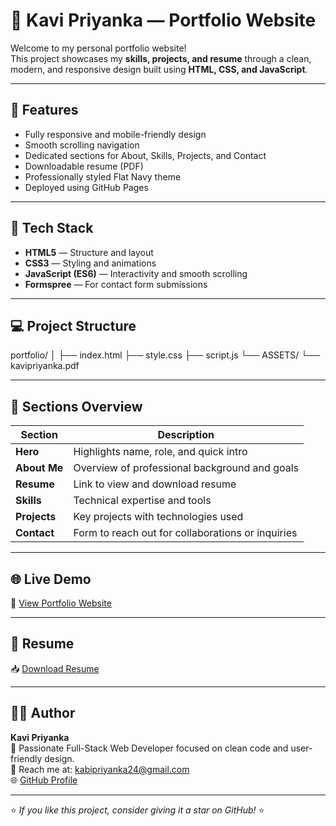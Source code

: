# 💼 Kavi Priyanka — Portfolio Website

Welcome to my personal portfolio website!  
This project showcases my **skills, projects, and resume** through a clean, modern, and responsive design built using **HTML, CSS, and JavaScript**.

---

## 🚀 Features

- Fully responsive and mobile-friendly design  
- Smooth scrolling navigation  
- Dedicated sections for About, Skills, Projects, and Contact  
- Downloadable resume (PDF)  
- Professionally styled Flat Navy theme  
- Deployed using GitHub Pages

---

## 🧠 Tech Stack

- **HTML5** — Structure and layout  
- **CSS3** — Styling and animations  
- **JavaScript (ES6)** — Interactivity and smooth scrolling  
- **Formspree** — For contact form submissions

---

## 💻 Project Structure

portfolio/
│
├── index.html
├── style.css
├── script.js
└── ASSETS/
└── kavipriyanka.pdf

---

## 📂 Sections Overview

| Section | Description |
|----------|--------------|
| **Hero** | Highlights name, role, and quick intro |
| **About Me** | Overview of professional background and goals |
| **Resume** | Link to view and download resume |
| **Skills** | Technical expertise and tools |
| **Projects** | Key projects with technologies used |
| **Contact** | Form to reach out for collaborations or inquiries |

---

## 🌐 Live Demo

🔗 [View Portfolio Website](https://kavipriyanka24.github.io/portfolio/)

---

## 📄 Resume

📥 [Download Resume](./ASSETS/kavipriyanka.pdf)

---

## 🧑‍💻 Author

**Kavi Priyanka**  
💼 Passionate Full-Stack Web Developer focused on clean code and user-friendly design.  
📧 Reach me at: [kabipriyanka24@gmail.com](mailto:kabipriyanka24@gmail.com)  
🌐 [GitHub Profile](https://github.com/kavipriyanka24)

---

⭐ *If you like this project, consider giving it a star on GitHub!* ⭐
